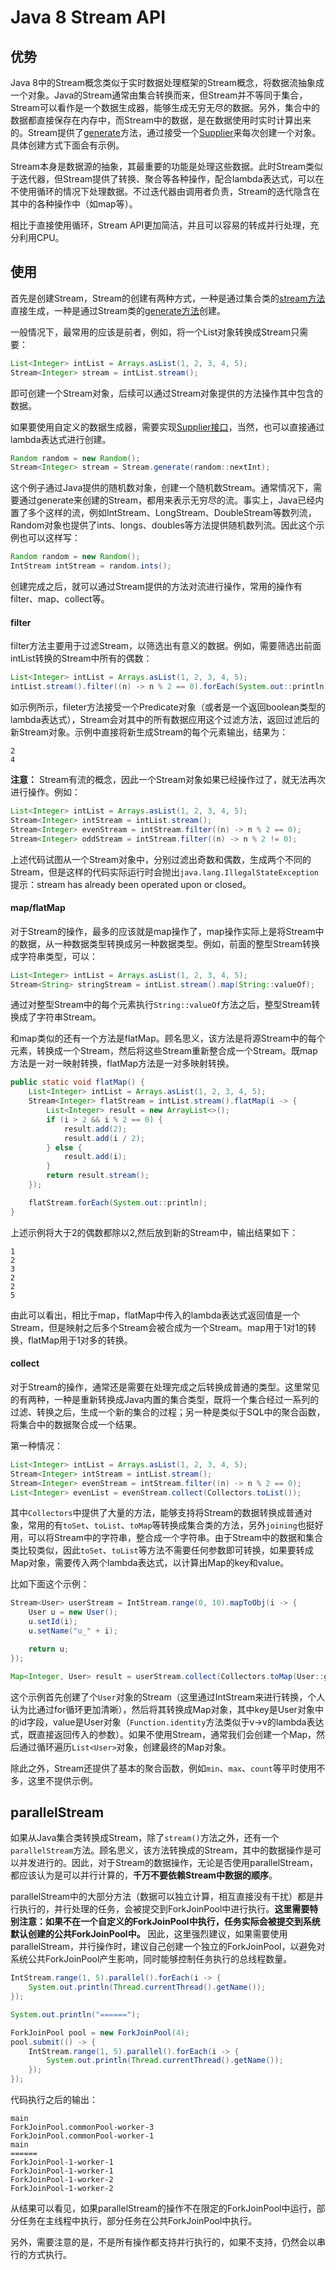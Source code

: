 # Java 8 Stream API

## 优势

Java 8中的Stream概念类似于实时数据处理框架的Stream概念，将数据流抽象成一个对象。Java的Stream通常由集合转换而来，但Stream并不等同于集合，Stream可以看作是一个数据生成器，能够生成无穷无尽的数据。另外，集合中的数据都直接保存在内存中，而Stream中的数据，是在数据使用时实时计算出来的。Stream提供了[generate](https://docs.oracle.com/javase/8/docs/api/java/util/stream/Stream.html#generate-java.util.function.Supplier-)方法，通过接受一个[Supplier](https://docs.oracle.com/javase/8/docs/api/java/util/function/Supplier.html)来每次创建一个对象。具体创建方式下面会有示例。

Stream本身是数据源的抽象，其最重要的功能是处理这些数据。此时Stream类似于迭代器，但Stream提供了转换、聚合等各种操作，配合lambda表达式，可以在不使用循环的情况下处理数据。不过迭代器由调用者负责，Stream的迭代隐含在其中的各种操作中（如map等）。

相比于直接使用循环，Stream API更加简洁，并且可以容易的转成并行处理，充分利用CPU。

## 使用

首先是创建Stream，Stream的创建有两种方式，一种是通过集合类的[stream方法](https://docs.oracle.com/javase/8/docs/api/java/util/Collection.html#stream--)直接生成，一种是通过Stream类的[generate方法](https://docs.oracle.com/javase/8/docs/api/java/util/stream/Stream.html#generate-java.util.function.Supplier-)创建。

一般情况下，最常用的应该是前者，例如，将一个List对象转换成Stream只需要：
```java
List<Integer> intList = Arrays.asList(1, 2, 3, 4, 5);
Stream<Integer> stream = intList.stream();
```
即可创建一个Stream对象，后续可以通过Stream对象提供的方法操作其中包含的数据。

如果要使用自定义的数据生成器，需要实现[Supplier接口](https://docs.oracle.com/javase/8/docs/api/java/util/function/Supplier.html)，当然，也可以直接通过lambda表达式进行创建。

```java
Random random = new Random();
Stream<Integer> stream = Stream.generate(random::nextInt);
```
这个例子通过Java提供的随机数对象，创建一个随机数Stream。通常情况下，需要通过generate来创建的Stream，都用来表示无穷尽的流。事实上，Java已经内置了多个这样的流，例如IntStream、LongStream、DoubleStream等数列流，Random对象也提供了ints、longs、doubles等方法提供随机数列流。因此这个示例也可以这样写：
```java
Random random = new Random();
IntStream intStream = random.ints();
```

创建完成之后，就可以通过Stream提供的方法对流进行操作，常用的操作有filter、map、collect等。

#### filter
filter方法主要用于过滤Stream，以筛选出有意义的数据。例如，需要筛选出前面intList转换的Stream中所有的偶数：
```java
List<Integer> intList = Arrays.asList(1, 2, 3, 4, 5);
intList.stream().filter((n) -> n % 2 == 0).forEach(System.out::println);
```
如示例所示，fileter方法接受一个Predicate对象（或者是一个返回boolean类型的lambda表达式），Stream会对其中的所有数据应用这个过滤方法，返回过滤后的新Stream对象。示例中直接将新生成Stream的每个元素输出，结果为：
```
2
4
```

**注意：** Stream有流的概念，因此一个Stream对象如果已经操作过了，就无法再次进行操作。例如：
```java
List<Integer> intList = Arrays.asList(1, 2, 3, 4, 5);
Stream<Integer> intStream = intList.stream();
Stream<Integer> evenStream = intStream.filter((n) -> n % 2 == 0);
Stream<Integer> oddStream = intStream.filter((n) -> n % 2 != 0);
```
上述代码试图从一个Stream对象中，分别过滤出奇数和偶数，生成两个不同的Stream，但是这样的代码实际运行时会抛出```java.lang.IllegalStateException```提示：stream has already been operated upon or closed。

#### map/flatMap
对于Stream的操作，最多的应该就是map操作了，map操作实际上是将Stream中的数据，从一种数据类型转换成另一种数据类型。例如，前面的整型Stream转换成字符串类型，可以：
```java
List<Integer> intList = Arrays.asList(1, 2, 3, 4, 5);
Stream<String> stringStream = intList.stream().map(String::valueOf);
```
通过对整型Stream中的每个元素执行```String::valueOf```方法之后，整型Stream转换成了字符串Stream。

和map类似的还有一个方法是flatMap。顾名思义，该方法是将源Stream中的每个元素，转换成一个Stream，然后将这些Stream重新整合成一个Stream。既map方法是一对一映射转换，flatMap方法是一对多映射转换。

```java
public static void flatMap() {
    List<Integer> intList = Arrays.asList(1, 2, 3, 4, 5);
    Stream<Integer> flatStream = intList.stream().flatMap(i -> {
        List<Integer> result = new ArrayList<>();
        if (i > 2 && i % 2 == 0) {
            result.add(2);
            result.add(i / 2);
        } else {
            result.add(i);
        }
        return result.stream();
    });

    flatStream.forEach(System.out::println);
}
```

上述示例将大于2的偶数都除以2,然后放到新的Stream中，输出结果如下：

```
1
2
3
2
2
5
```
由此可以看出，相比于map，flatMap中传入的lambda表达式返回值是一个Stream，但是映射之后多个Stream会被合成为一个Stream。map用于1对1的转换，flatMap用于1对多的转换。

#### collect
对于Stream的操作，通常还是需要在处理完成之后转换成普通的类型。这里常见的有两种，一种是重新转换成Java内置的集合类型，既将一个集合经过一系列的过滤、转换之后，生成一个新的集合的过程；另一种是类似于SQL中的聚合函数，将集合中的数据聚合成一个结果。

第一种情况：
```java
List<Integer> intList = Arrays.asList(1, 2, 3, 4, 5);
Stream<Integer> intStream = intList.stream();
Stream<Integer> evenStream = intStream.filter((n) -> n % 2 == 0);
List<Integer> evenList = evenStream.collect(Collectors.toList());
```
其中```Collectors```中提供了大量的方法，能够支持将Stream的数据转换成普通对象，常用的有```toSet```、```toList```、```toMap```等转换成集合类的方法，另外```joining```也挺好用，可以将Stream中的字符串，整合成一个字符串。由于Stream中的数据和集合类比较类似，因此```toSet```、```toList```等方法不需要任何参数即可转换，如果要转成Map对象，需要传入两个lambda表达式，以计算出Map的key和value。

比如下面这个示例：
```java
Stream<User> userStream = IntStream.range(0, 10).mapToObj(i -> {
    User u = new User();
    u.setId(i);
    u.setName("u_" + i);

    return u;
});

Map<Integer, User> result = userStream.collect(Collectors.toMap(User::getId, Function.identity()));
```
这个示例首先创建了个```User```对象的Stream（这里通过IntStream来进行转换，个人认为比通过for循环更加清晰），然后将其转换成Map对象，其中key是User对象中的id字段，value是User对象（```Function.identity```方法类似于v->v的lambda表达式，既直接返回传入的参数）。如果不使用Stream，通常我们会创建一个Map，然后通过循环遍历```List<User>```对象，创建最终的Map对象。

除此之外，Stream还提供了基本的聚合函数，例如```min```、```max```、```count```等平时使用不多，这里不提供示例。

## parallelStream
如果从Java集合类转换成Stream，除了```stream()```方法之外，还有一个```parallelStream```方法。顾名思义，该方法转换成的Stream，其中的数据操作是可以并发进行的。因此，对于Stream的数据操作，无论是否使用parallelStream，都应该认为是可以并行计算的，**千万不要依赖Stream中数据的顺序**。

parallelStream中的大部分方法（数据可以独立计算，相互直接没有干扰）都是并行执行的，并行处理的任务，会被提交到ForkJoinPool中进行执行。**这里需要特别注意：如果不在一个自定义的ForkJoinPool中执行，任务实际会被提交到系统默认创建的公共ForkJoinPool中。**
因此，这里强烈建议，如果需要使用parallelStream，并行操作时，建议自己创建一个独立的ForkJoinPool，以避免对系统公共ForkJoinPool产生影响，同时能够控制任务执行的总线程数量。

```java
IntStream.range(1, 5).parallel().forEach(i -> {
    System.out.println(Thread.currentThread().getName());
});

System.out.println("======");

ForkJoinPool pool = new ForkJoinPool(4);
pool.submit(() -> {
    IntStream.range(1, 5).parallel().forEach(i -> {
        System.out.println(Thread.currentThread().getName());
    });
});
```
代码执行之后的输出：
```
main
ForkJoinPool.commonPool-worker-3
ForkJoinPool.commonPool-worker-1
main
======
ForkJoinPool-1-worker-1
ForkJoinPool-1-worker-1
ForkJoinPool-1-worker-2
ForkJoinPool-1-worker-2
```
从结果可以看见，如果parallelStream的操作不在限定的ForkJoinPool中运行，部分任务在主线程中执行，部分任务在公共ForkJoinPool中执行。

另外，需要注意的是，不是所有操作都支持并行执行的，如果不支持，仍然会以串行的方式执行。
